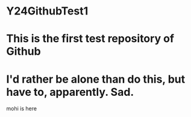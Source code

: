 # Y24GithubTest1
# This is the first test repository of Github
# I'd rather be alone than do this, but have to, apparently. Sad.
mohi is here
